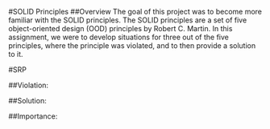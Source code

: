 #SOLID Principles
##Overview
The goal of this project was to become more familiar with the SOLID principles. The SOLID principles are a set of five object-oriented design (OOD) principles by Robert C. Martin.
In this assignment, we were to develop situations for three out of the five principles, where the principle was violated, and to then provide a solution to it.

#SRP

##Violation:

##Solution:

##Importance:
